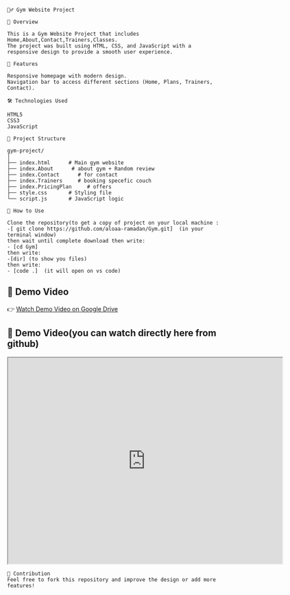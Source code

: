 `🏋‍♂ Gym Website Project`

`📌 Overview`
```
This is a Gym Website Project that includes Home,About,Contact,Trainers,Classes.
The project was built using HTML, CSS, and JavaScript with a responsive design to provide a smooth user experience.
```

`🚀 Features`
```
Responsive homepage with modern design.
Navigation bar to access different sections (Home, Plans, Trainers, Contact).
```
`🛠 Technologies Used`

```
HTML5
CSS3
JavaScript
```

`📂 Project Structure`
```
gym-project/
│
├── index.html      # Main gym website
├── index.About      # about gym + Random review
├── index.Contact      # for contact
├── index.Trainers     # booking specefic couch
├── index.PricingPlan     # offers
├── style.css       # Styling file
└── script.js       # JavaScript logic
```

`🔑 How to Use`
```
Clone the repository(to get a copy of project on your local machine :
-[ git clone https://github.com/aloaa-ramadan/Gym.git]  (in your terminal window)
then wait until complete download then write:
- [cd Gym]
then write:
-[dir] (to show you files)
then write:
- [code .]  (it will open on vs code)
```


## 🎥 Demo Video
👉 [Watch Demo Video on Google Drive](https://drive.google.com/file/d/1x4DOjIYXEZkrQ9TVWb1gVkNtPqMo69Ut/preview)



## 🎥 Demo Video(you can watch directly here from github)
<iframe src="https://drive.google.com/file/d/1x4DOjIYXEZkrQ9TVWb1gVkNtPqMo69Ut/preview" width="640" height="480" allow="autoplay"></iframe>

```
🤝 Contribution
Feel free to fork this repository and improve the design or add more features!

```
